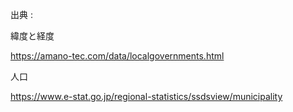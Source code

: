出典 :

緯度と経度

https://amano-tec.com/data/localgovernments.html

人口

https://www.e-stat.go.jp/regional-statistics/ssdsview/municipality